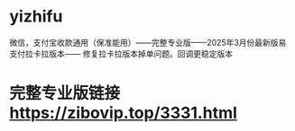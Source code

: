 # yizhifu
微信，支付宝收款通用（保准能用）——完整专业版——2025年3月份最新版易支付拉卡拉版本—— 修复拉卡拉版本掉单问题。回调更稳定版本
# 完整专业版链接 https://zibovip.top/3331.html

